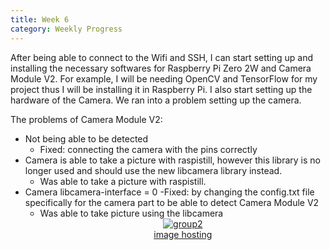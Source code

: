 ```yaml
---
title: Week 6
category: Weekly Progress
---
```


After being able to connect to the Wifi and SSH, I can start setting up and installing the necessary softwares for Raspberry Pi Zero 2W and Camera Module V2. For example, I will be needing OpenCV and TensorFlow for my project thus I will be installing it in Raspberry Pi. I also start setting up the hardware of the Camera. We ran into a problem setting up the camera. 

The problems of Camera Module V2: 
- Not being able to be detected 
    - Fixed: connecting the camera with the pins correctly 
- Camera is able to take a picture with raspistill, however this library is no longer used and should 
use the new libcamera library instead. 
    - Was able to take a picture with raspistill. 
- Camera libcamera-interface = 0
    -Fixed: by changing the config.txt file specifically for the camera part to be able 
    to detect Camera Module V2 
    - Was able to take picture using the libcamera 
      <center><a href="https://ibb.co/NsVxt33"><img src="https://i.ibb.co/Xb2Xj44/group2.jpg" alt="group2" border="0"></a><br /><a target='_blank' href='https://imgbb.com/'>image hosting</a><br /></center>

  

